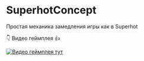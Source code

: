 # SuperhotConcept

Простая механика замедления игры как в Superhot

👇 Видео геймплея 👍

[![Видео геймплея тут](https://img.youtube.com/vi/l4hoIZV27Gc/0.jpg)](https://youtu.be/l4hoIZV27Gc)
